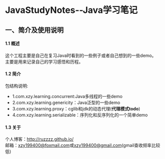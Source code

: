 # JavaStudyNotes--Java学习笔记

## 一、简介及使用说明
#### 1.1 概述
这个工程主要是自己在复习Java时看到的一些例子或者自己想到的一些demo。<br>
主要是用来记录自己的学习感悟和历程。

#### 1.2 简介
包结构说明:<br>
- 1.com.xzy.learning.concurrent:Java多线程的一些demo<br>
- 2.com.xzy.learning.genericity：Java泛型的一些demo<br>
- 3.com.xzy.learning.proxy：cglib和jdk的动态代理(<B>代理模式todo</B>)<br>
- 4.com.xzy.learning.serializable：序列化和反序列化的一个简单demo<br>

#### 1.3 关于
个人博客：<http://ruzzzz.github.io/><br>
邮箱：<xzy199400@foxmail.com>或<xzy199400@gmail.com>(gmail查收频率比较低)
